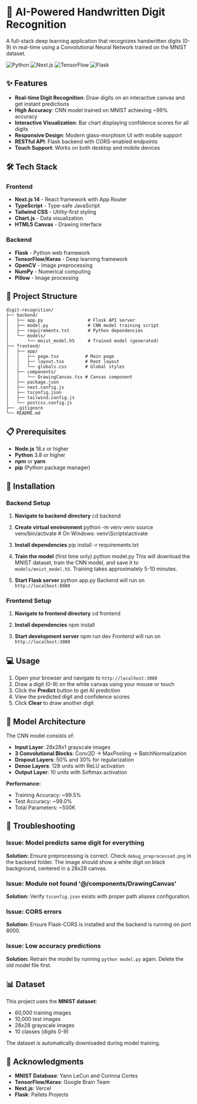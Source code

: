 # 🎨 AI-Powered Handwritten Digit Recognition

A full-stack deep learning application that recognizes handwritten digits (0-9) in real-time using a Convolutional Neural Network trained on the MNIST dataset.

![Python](https://img.shields.io/badge/python-3.8+-blue.svg)
![Next.js](https://img.shields.io/badge/Next.js-14.0-black)
![TensorFlow](https://img.shields.io/badge/TensorFlow-2.15-orange)
![Flask](https://img.shields.io/badge/Flask-3.0-green)

## ✨ Features

- **Real-time Digit Recognition**: Draw digits on an interactive canvas and get instant predictions
- **High Accuracy**: CNN model trained on MNIST achieving ~99% accuracy
- **Interactive Visualization**: Bar chart displaying confidence scores for all digits
- **Responsive Design**: Modern glass-morphism UI with mobile support
- **RESTful API**: Flask backend with CORS-enabled endpoints
- **Touch Support**: Works on both desktop and mobile devices

## 🛠️ Tech Stack

### Frontend
- **Next.js 14** - React framework with App Router
- **TypeScript** - Type-safe JavaScript
- **Tailwind CSS** - Utility-first styling
- **Chart.js** - Data visualization
- **HTML5 Canvas** - Drawing interface

### Backend
- **Flask** - Python web framework
- **TensorFlow/Keras** - Deep learning framework
- **OpenCV** - Image preprocessing
- **NumPy** - Numerical computing
- **Pillow** - Image processing

## 📁 Project Structure

```
digit-recognition/
├── backend/
│   ├── app.py                 # Flask API server
│   ├── model.py               # CNN model training script
│   ├── requirements.txt       # Python dependencies
│   └── models/
│       └── mnist_model.h5     # Trained model (generated)
├── frontend/
│   ├── app/
│   │   ├── page.tsx          # Main page
│   │   ├── layout.tsx        # Root layout
│   │   └── globals.css       # Global styles
│   ├── components/
│   │   └── DrawingCanvas.tsx # Canvas component
│   ├── package.json
│   ├── next.config.js
│   ├── tsconfig.json
│   ├── tailwind.config.js
│   └── postcss.config.js
├── .gitignore
└── README.md
```

## 📋 Prerequisites

- **Node.js** 18.x or higher
- **Python** 3.8 or higher
- **npm** or **yarn**
- **pip** (Python package manager)

## 🚀 Installation

### Backend Setup

1. **Navigate to backend directory**
cd backend

2. **Create virtual environment**
python -m venv venv
source venv/bin/activate # On Windows: venv\Scripts\activate

3. **Install dependencies**
pip install -r requirements.txt

4. **Train the model** (first time only)
python model.py
This will download the MNIST dataset, train the CNN model, and save it to `models/mnist_model.h5`. Training takes approximately 5-10 minutes.

5. **Start Flask server**
python app.py
Backend will run on `http://localhost:8000`

### Frontend Setup

1. **Navigate to frontend directory**
cd frontend

2. **Install dependencies**
npm install

3. **Start development server**
npm run dev
Frontend will run on `http://localhost:3000`

## 💻 Usage

1. Open your browser and navigate to `http://localhost:3000`
2. Draw a digit (0-9) on the white canvas using your mouse or touch
3. Click the **Predict** button to get AI prediction
4. View the predicted digit and confidence scores
5. Click **Clear** to draw another digit

## 🧠 Model Architecture

The CNN model consists of:
- **Input Layer**: 28x28x1 grayscale images
- **3 Convolutional Blocks**: Conv2D → MaxPooling → BatchNormalization
- **Dropout Layers**: 50% and 30% for regularization
- **Dense Layers**: 128 units with ReLU activation
- **Output Layer**: 10 units with Softmax activation

**Performance:**
- Training Accuracy: ~99.5%
- Test Accuracy: ~99.0%
- Total Parameters: ~500K

## 🐛 Troubleshooting

### Issue: Model predicts same digit for everything

**Solution:** Ensure preprocessing is correct. Check `debug_preprocessed.png` in the backend folder. The image should show a white digit on black background, centered in a 28x28 canvas.

### Issue: Module not found '@/components/DrawingCanvas'

**Solution:** Verify `tsconfig.json` exists with proper path aliases configuration.

### Issue: CORS errors

**Solution:** Ensure Flask-CORS is installed and the backend is running on port 8000.

### Issue: Low accuracy predictions

**Solution:** Retrain the model by running `python model.py` again. Delete the old model file first.

## 📊 Dataset

This project uses the **MNIST dataset**:
- 60,000 training images
- 10,000 test images
- 28x28 grayscale images
- 10 classes (digits 0-9)

The dataset is automatically downloaded during model training.

## 🙏 Acknowledgments

- **MNIST Database**: Yann LeCun and Corinna Cortes
- **TensorFlow/Keras**: Google Brain Team
- **Next.js**: Vercel
- **Flask**: Pallets Projects


